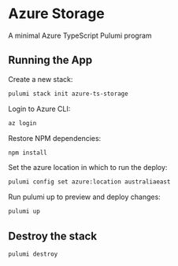 # Azure Storage

A minimal Azure TypeScript Pulumi program

## Running the App

Create a new stack:

```sh
pulumi stack init azure-ts-storage
```

Login to Azure CLI:

```sh
az login
```

Restore NPM dependencies:

```sh
npm install
```

Set the azure location in which to run the deploy:

```sh
pulumi config set azure:location australiaeast
```

Run pulumi up to preview and deploy changes:

```sh
pulumi up
```

## Destroy the stack

```sh
pulumi destroy
```
